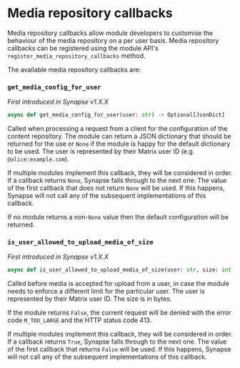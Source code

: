 # Media repository callbacks

Media repository callbacks allow module developers to customise the behaviour of the
media repository on a per user basis. Media repository callbacks can be registered
using the module API's `register_media_repository_callbacks` method.

The available media repository callbacks are:

### `get_media_config_for_user`

_First introduced in Synapse v1.X.X_

```python
async def get_media_config_for_user(user: str) -> Optional[JsonDict]
```

Called when processing a request from a client for the configuration of the content
repository. The module can return a JSON dictionary that should be returned for the use
or `None` if the module is happy for the default dictionary to be used. The user is
represented by their Matrix user ID (e.g. `@alice:example.com`).

If multiple modules implement this callback, they will be considered in order. If a
callback returns `None`, Synapse falls through to the next one. The value of the first
callback that does not return `None` will be used. If this happens, Synapse will not call
any of the subsequent implementations of this callback.

If no module returns a non-`None` value then the default configuration will be returned.

### `is_user_allowed_to_upload_media_of_size`

_First introduced in Synapse v1.X.X_

```python
async def is_user_allowed_to_upload_media_of_size(user: str, size: int) -> bool
```

Called before media is accepted for upload from a user, in case the module needs to
enforce a different limit for the particular user. The user is represented by their Matrix
user ID. The size is in bytes.

If the module returns `False`, the current request will be denied with the error code
`M_TOO_LARGE` and the HTTP status code 413.

If multiple modules implement this callback, they will be considered in order. If a callback
returns `True`, Synapse falls through to the next one. The value of the first callback that
returns `False` will be used. If this happens, Synapse will not call any of the subsequent
implementations of this callback.
